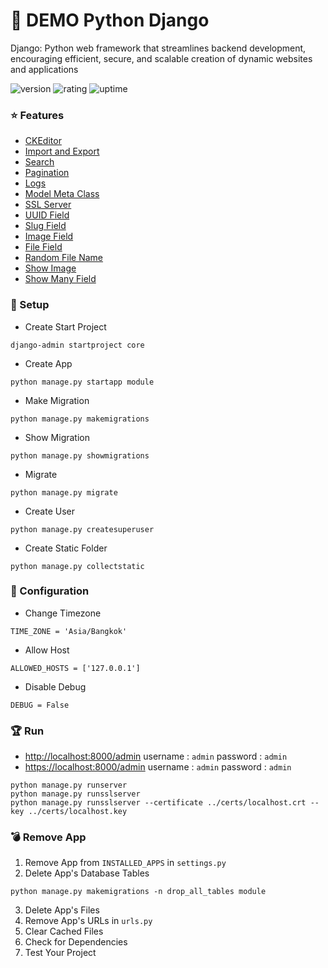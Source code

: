 # 🎉 DEMO Python Django

Django: Python web framework that streamlines backend development, encouraging efficient, secure, and scalable creation of dynamic websites and applications

![version](https://img.shields.io/badge/version-1.0-blue)
![rating](https://img.shields.io/badge/rating-★★★★★-yellow)
![uptime](https://img.shields.io/badge/uptime-100%25-brightgreen)

### ⭐ Features

- [CKEditor](https://www.pycodemates.com/2022/03/integrate-ckeditor-to-django-admin-and-form-fields.html)
- [Import and Export](https://django-import-export.readthedocs.io/en/latest/index.html)
- [Search](https://docs.djangoproject.com/en/4.2/ref/contrib/admin/)
- [Pagination](https://docs.djangoproject.com/en/4.2/ref/contrib/admin/)
- [Logs](https://www.airplane.dev/blog/django-application-monitoring)
- [Model Meta Class](https://docs.djangoproject.com/en/4.2/ref/models/options/)
- [SSL Server](https://github.com/teddziuba/django-sslserver)
- [UUID Field](https://docs.djangoproject.com/en/4.2/ref/models/fields/)
- [Slug Field](https://docs.djangoproject.com/en/4.2/ref/models/fields/)
- [Image Field](https://docs.djangoproject.com/en/4.2/topics/files/)
- [File Field](https://docs.djangoproject.com/en/4.2/topics/files/)
- [Random File Name](https://stackoverflow.com/questions/2673647/enforce-unique-upload-file-names-using-django)
- [Show Image](https://dev.to/vijaysoni007/how-to-show-images-of-the-model-in-django-admin-5hk4)
- [Show Many Field](https://stackoverflow.com/questions/18108521/how-to-show-a-many-to-many-field-with-list-display-in-django-admin)

### 🚀 Setup

- Create Start Project

```
django-admin startproject core
```

- Create App

```
python manage.py startapp module
```

- Make Migration

```
python manage.py makemigrations
```

- Show Migration

```
python manage.py showmigrations
```

- Migrate

```
python manage.py migrate
```

- Create User

```
python manage.py createsuperuser
```

- Create Static Folder

```
python manage.py collectstatic
```

### 🔑 Configuration

- Change Timezone

```
TIME_ZONE = 'Asia/Bangkok'
```

- Allow Host

```
ALLOWED_HOSTS = ['127.0.0.1']
```

- Disable Debug

```
DEBUG = False
```

### 🏆 Run

- [http://localhost:8000/admin](http://localhost:8000/admin) username : `admin` password : `admin`
- [https://localhost:8000/admin](https://localhost:8000/admin) username : `admin` password : `admin`

```
python manage.py runserver
python manage.py runsslserver
python manage.py runsslserver --certificate ../certs/localhost.crt --key ../certs/localhost.key
```

### 💣 Remove App

1. Remove App from `INSTALLED_APPS` in `settings.py`
2. Delete App's Database Tables
```
python manage.py makemigrations -n drop_all_tables module
```
3. Delete App's Files
4. Remove App's URLs in `urls.py`
5. Clear Cached Files
6. Check for Dependencies
7. Test Your Project